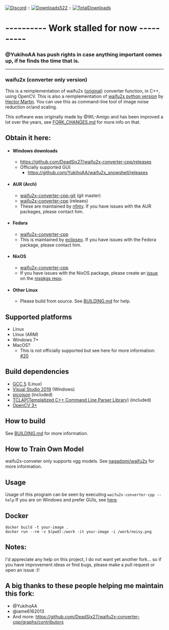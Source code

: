 [![Discord](https://img.shields.io/badge/Discord-Join-blue.svg)](https://discord.gg/jCAFvHM2WK) :: [![Downloads522](https://img.shields.io/github/downloads/DeadSix27/waifu2x-converter-cpp/latest/total.svg)](https://github.com/DeadSix27/waifu2x-converter-cpp/releases) :: [![TotalDownloads](https://img.shields.io/github/downloads/DeadSix27/waifu2x-converter-cpp/total.svg)](https://github.com/DeadSix27/waifu2x-converter-cpp/releases)

# ---------- Work stalled for now ----------
### @YukihoAA has push rights in case anything important comes up, if he finds the time that is.
---

### waifu2x (converter only version)

This is a reimplementation of waifu2x ([original](https://github.com/nagadomi/waifu2x)) converter function, in C++, using OpenCV.
This is also a reimplementation of [waifu2x python version](https://marcan.st/transf/waifu2x.py) by [Hector Martin](https://marcan.st/blog/).
You can use this as command-line tool of image noise reduction or/and scaling.

This software was originally made by @WL-Amigo and has been improved a lot over the years, see [FORK_CHANGES.md](FORK_CHANGES.md) for more info on that.

## Obtain it here:

- #### Windows downloads
  - https://github.com/DeadSix27/waifu2x-converter-cpp/releases
  - Officially supported GUI:
	  - https://github.com/YukihoAA/waifu2x_snowshell/releases

- #### AUR (Arch)
  - [waifu2x-converter-cpp-git](https://aur.archlinux.org/packages/waifu2x-converter-cpp-git/) (git master)
  - [waifu2x-converter-cpp](https://aur.archlinux.org/packages/waifu2x-converter-cpp/) (releaes)
  - These are maintained by [nfnty](https://aur.archlinux.org/account/nfnty). If you have issues with the AUR packages, please contact him.
  
- #### Fedora
  - [waifu2x-converter-cpp](https://apps.fedoraproject.org/packages/waifu2x-converter-cpp)
  - This is maintained by [eclipseo](https://fedoraproject.org/wiki/User:Eclipseo). If you have issues with the Fedora package, please contact him.

- #### NixOS
  - [waifu2x-converter-cpp](https://search.nixos.org/packages?show=waifu2x-converter-cpp&query=waifu2x-converter-cpp)
  - If you have issues with the NixOS package, please create an [issue](https://github.com/NixOS/nixpkgs/issues) on the [nixpkgs repo](https://github.com/NixOS/nixpkgs).

- ####  Other Linux
	 - Please build from source. See [BUILDING.md](BUILDING.md) for help.

## Supported platforms

- Linux
- LInux (ARM)
- Windows 7+
- MacOS?
  - This is not officially supported but see here for more information: [#20](https://github.com/DeadSix27/waifu2x-converter-cpp/issues/20)

## Build dependencies

 - [GCC 5](https://gcc.gnu.org/) (Linux)
 - [Visual Studio 2019](https://visualstudio.microsoft.com/downloads/) (Windows)
 - [picojson](https://github.com/kazuho/picojson) (included)
 - [TCLAP(Templatized C++ Command Line Parser Library)](http://tclap.sourceforge.net/) (included)
 - [OpenCV 3+](https://opencv.org/releases.html)

## How to build

See [BUILDING.md](BUILDING.md) for more information.

## How to Train Own Model

waifu2x-conveter only supports vgg models.
See [nagadomi/waifu2x](https://github.com/nagadomi/waifu2x#train-your-own-model) for more information.

## Usage

Usage of this program can be seen by executing `waifu2x-converter-cpp --help`
If you are on Windows and prefer GUIs, see [here](#windows-downloads).

## Docker

```
docker build -t your-image .
docker run --rm -v $(pwd):/work -it your-image -i /work/noisy.png
```

## Notes:

I'd appreciate any help on this project, I do not want yet another fork... so if you have improvement ideas or find bugs, please make a pull request or open an issue :)!

## A big thanks to these people helping me maintain this fork:

- @YukihoAA
- @iame6162013
- And more: https://github.com/DeadSix27/waifu2x-converter-cpp/graphs/contributors
